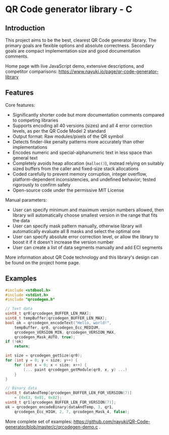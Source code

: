 # QR Code generator library - C

## Introduction

This project aims to be the best, clearest QR Code generator library. The primary goals are flexible options and absolute correctness. Secondary goals are compact implementation size and good documentation comments.

Home page with live JavaScript demo, extensive descriptions, and competitor comparisons: https://www.nayuki.io/page/qr-code-generator-library

## Features

Core features:

- Significantly shorter code but more documentation comments compared to competing libraries
- Supports encoding all 40 versions (sizes) and all 4 error correction levels, as per the QR Code Model 2 standard
- Output format: Raw modules/pixels of the QR symbol
- Detects finder-like penalty patterns more accurately than other implementations
- Encodes numeric and special-alphanumeric text in less space than general text
- Completely avoids heap allocation (`malloc()`), instead relying on suitably sized buffers from the caller and fixed-size stack allocations
- Coded carefully to prevent memory corruption, integer overflow, platform-dependent inconsistencies, and undefined behavior; tested rigorously to confirm safety
- Open-source code under the permissive MIT License

Manual parameters:

- User can specify minimum and maximum version numbers allowed, then library will automatically choose smallest version in the range that fits the data
- User can specify mask pattern manually, otherwise library will automatically evaluate all 8 masks and select the optimal one
- User can specify absolute error correction level, or allow the library to boost it if it doesn't increase the version number
- User can create a list of data segments manually and add ECI segments

More information about QR Code technology and this library's design can be found on the project home page.

## Examples

```c
#include <stdbool.h>
#include <stdint.h>
#include "qrcodegen.h"

// Text data
uint8_t qr0[qrcodegen_BUFFER_LEN_MAX];
uint8_t tempBuffer[qrcodegen_BUFFER_LEN_MAX];
bool ok = qrcodegen_encodeText("Hello, world!",
    tempBuffer, qr0, qrcodegen_Ecc_MEDIUM,
    qrcodegen_VERSION_MIN, qrcodegen_VERSION_MAX,
    qrcodegen_Mask_AUTO, true);
if (!ok)
    return;

int size = qrcodegen_getSize(qr0);
for (int y = 0; y < size; y++) {
    for (int x = 0; x < size; x++) {
        (... paint qrcodegen_getModule(qr0, x, y) ...)
    }
}

// Binary data
uint8_t dataAndTemp[qrcodegen_BUFFER_LEN_FOR_VERSION(7)]
    = {0xE3, 0x81, 0x82};
uint8_t qr1[qrcodegen_BUFFER_LEN_FOR_VERSION(7)];
ok = qrcodegen_encodeBinary(dataAndTemp, 3, qr1,
    qrcodegen_Ecc_HIGH, 2, 7, qrcodegen_Mask_4, false);
```

More complete set of examples: https://github.com/nayuki/QR-Code-generator/blob/master/c/qrcodegen-demo.c .
